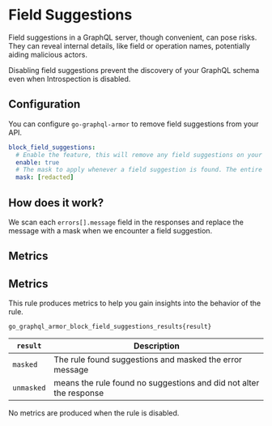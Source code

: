 # Field Suggestions

Field suggestions in a GraphQL server, though convenient, can pose risks. They can reveal internal details, like field or operation names, potentially aiding malicious actors.

Disabling field suggestions prevent the discovery of your GraphQL schema even when Introspection is disabled.

<!-- TOC -->

## Configuration

You can configure `go-graphql-armor` to remove field suggestions from your API.

```yaml
block_field_suggestions:
  # Enable the feature, this will remove any field suggestions on your API
  enable: true
  # The mask to apply whenever a field suggestion is found. The entire message will be replaced with this string
  mask: [redacted]
```

## How does it work?

We scan each `errors[].message` field in the responses and replace the message with a mask when we encounter a field suggestion.

## Metrics


## Metrics

This rule produces metrics to help you gain insights into the behavior of the rule.

```
go_graphql_armor_block_field_suggestions_results{result}
```

| `result`   | Description                                                         |
|----------|---------------------------------------------------------------------|
| `masked`   | The rule found suggestions and masked the error message             |
| `unmasked` | means the rule found no suggestions and did not alter the response  |


No metrics are produced when the rule is disabled.